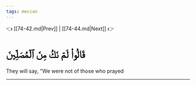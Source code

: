 ```yaml
---
tags: meccan
---
```


👈 [[74-42.md|Prev]] | [[74-44.md|Next]] 👉

# قَالُواْ لَمۡ نَكُ مِنَ ٱلۡمُصَلِّينَ

They will say, "We were not of those who prayed

---

